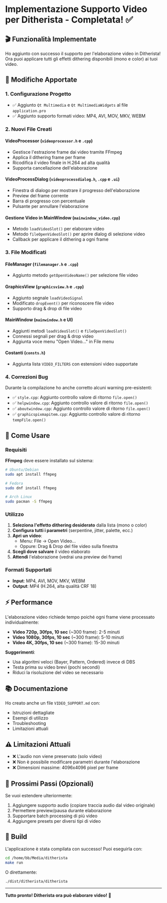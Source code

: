 # Implementazione Supporto Video per Ditherista - Completata! ✅

## 🎬 Funzionalità Implementate

Ho aggiunto con successo il supporto per l'elaborazione video in Ditherista! Ora puoi applicare tutti gli effetti dithering disponibili (mono e color) ai tuoi video.

## 📝 Modifiche Apportate

### 1. **Configurazione Progetto**
- ✅ Aggiunto `Qt Multimedia` e `Qt MultimediaWidgets` al file `application.pro`
- ✅ Aggiunto supporto formati video: MP4, AVI, MOV, MKV, WEBM

### 2. **Nuovi File Creati**

#### **VideoProcessor** (`videoprocessor.h` e `.cpp`)
- Gestisce l'estrazione frame dai video tramite FFmpeg
- Applica il dithering frame per frame
- Ricodifica il video finale in H.264 ad alta qualità
- Supporta cancellazione dell'elaborazione

#### **VideoProcessDialog** (`videoprocessdialog.h`, `.cpp` e `.ui`)
- Finestra di dialogo per mostrare il progresso dell'elaborazione
- Preview del frame corrente
- Barra di progresso con percentuale
- Pulsante per annullare l'elaborazione

#### **Gestione Video in MainWindow** (`mainwindow_video.cpp`)
- Metodo `loadVideoSlot()` per elaborare video
- Metodo `fileOpenVideoSlot()` per aprire dialog di selezione video
- Callback per applicare il dithering a ogni frame

### 3. **File Modificati**

#### **FileManager** (`filemanager.h` e `.cpp`)
- Aggiunto metodo `getOpenVideoName()` per selezione file video

#### **GraphicsView** (`graphicsview.h` e `.cpp`)
- Aggiunto segnale `loadVideoSignal`
- Modificato `dropEvent()` per riconoscere file video
- Supporto drag & drop di file video

#### **MainWindow** (`mainwindow.h` e UI)
- Aggiunti metodi `loadVideoSlot()` e `fileOpenVideoSlot()`
- Connessi segnali per drag & drop video
- Aggiunta voce menu "Open Video..." in File menu

#### **Costanti** (`consts.h`)
- Aggiunta lista `VIDEO_FILTERS` con estensioni video supportate

### 4. **Correzioni Bug**
Durante la compilazione ho anche corretto alcuni warning pre-esistenti:
- ✅ `style.cpp`: Aggiunto controllo valore di ritorno `file.open()`
- ✅ `helpwindow.cpp`: Aggiunto controllo valore di ritorno `file.open()`
- ✅ `aboutwindow.cpp`: Aggiunto controllo valore di ritorno `file.open()`
- ✅ `graphicspixmapitem.cpp`: Aggiunto controllo valore di ritorno `tempFile.open()`

## 🚀 Come Usare

### Requisiti
**FFmpeg** deve essere installato sul sistema:

```bash
# Ubuntu/Debian
sudo apt install ffmpeg

# Fedora
sudo dnf install ffmpeg

# Arch Linux
sudo pacman -S ffmpeg
```

### Utilizzo

1. **Seleziona l'effetto dithering desiderato** dalla lista (mono o color)
2. **Configura tutti i parametri** (serpentine, jitter, palette, ecc.)
3. **Apri un video**:
   - Menu: File → Open Video...
   - Oppure: Drag & Drop del file video sulla finestra
4. **Scegli dove salvare** il video elaborato
5. **Attendi** l'elaborazione (vedrai una preview dei frame)

### Formati Supportati
- **Input**: MP4, AVI, MOV, MKV, WEBM
- **Output**: MP4 (H.264, alta qualità CRF 18)

## ⚡ Performance

L'elaborazione video richiede tempo poiché ogni frame viene processato individualmente:

- **Video 720p, 30fps, 10 sec** (~300 frame): 2-5 minuti
- **Video 1080p, 30fps, 10 sec** (~300 frame): 5-10 minuti
- **Video 4K, 30fps, 10 sec** (~300 frame): 15-30 minuti

**Suggerimenti**:
- Usa algoritmi veloci (Bayer, Pattern, Ordered) invece di DBS
- Testa prima su video brevi (pochi secondi)
- Riduci la risoluzione del video se necessario

## 📚 Documentazione

Ho creato anche un file `VIDEO_SUPPORT.md` con:
- Istruzioni dettagliate
- Esempi di utilizzo
- Troubleshooting
- Limitazioni attuali

## ⚠️ Limitazioni Attuali

- ❌ L'audio non viene preservato (solo video)
- ❌ Non è possibile modificare parametri durante l'elaborazione
- ❌ Dimensioni massime: 4096x4096 pixel per frame

## 🎯 Prossimi Passi (Opzionali)

Se vuoi estendere ulteriormente:
1. Aggiungere supporto audio (copiare traccia audio dal video originale)
2. Permettere preview/pausa durante elaborazione
3. Supportare batch processing di più video
4. Aggiungere presets per diversi tipi di video

## 🔧 Build

L'applicazione è stata compilata con successo! Puoi eseguirla con:

```bash
cd /home/bb/Media/ditherista
make run
```

O direttamente:

```bash
./dist/ditherista/ditherista
```

---

**Tutto pronto! Ditherista ora può elaborare video!** 🎉
